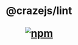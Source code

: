 <h1 align="center">
@crazejs/lint
<div>

[![npm](https://img.shields.io/npm/v/@crazejs/lint.svg)](https://npmjs.com/package/@crazejs/lint)

</div>
</h1>